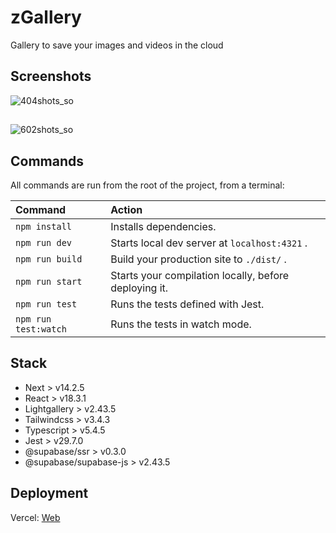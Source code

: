 # zGallery

Gallery to save your images and videos in the cloud



## Screenshots
![404shots_so](https://github.com/user-attachments/assets/99c56f10-6479-40f4-a300-7d3ef62bd49c)
##
![602shots_so](https://github.com/user-attachments/assets/5767818b-56b3-4a1a-aef6-ac383f8aba69)

## Commands


All commands are run from the root of the project, from a terminal:

| Command                   | Action                                           |
| :------------------------ | :----------------------------------------------- |
| `npm install`             | Installs dependencies.                            |
| `npm run dev`             | Starts local dev server at `localhost:4321` .     |
| `npm run build`           | Build your production site to `./dist/` .         |
| `npm run start`           | Starts your compilation locally, before deploying it.  |
| `npm run test`       | Runs the tests defined with Jest. |
| `npm run test:watch` | Runs the tests in watch mode.



## Stack

- Next > v14.2.5
- React > v18.3.1
- Lightgallery > v2.43.5
- Tailwindcss > v3.4.3
- Typescript > v5.4.5
- Jest > v29.7.0
- @supabase/ssr > v0.3.0
- @supabase/supabase-js > v2.43.5



## Deployment

Vercel: [Web](https://zgallery.vercel.app/)